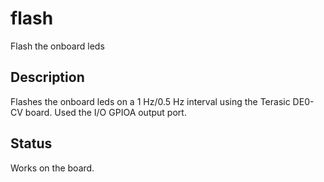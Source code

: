 # flash

Flash the onboard leds

## Description

Flashes the onboard leds on a 1 Hz/0.5 Hz interval using the Terasic DE0-CV board.
Used the I/O GPIOA output port.

## Status

Works on the board.
